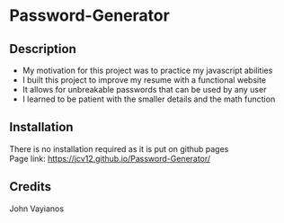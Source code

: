# Password-Generator

## Description

- My motivation for this project was to practice my javascript abilities
- I built this project to improve my resume with a functional website
- It allows for unbreakable passwords that can be used by any user
- I learned to be patient with the smaller details and the math function

## Installation
  
There is no installation required as it is put on github pages<br/>
Page link: https://jcv12.github.io/Password-Generator/

## Credits
John Vayianos
